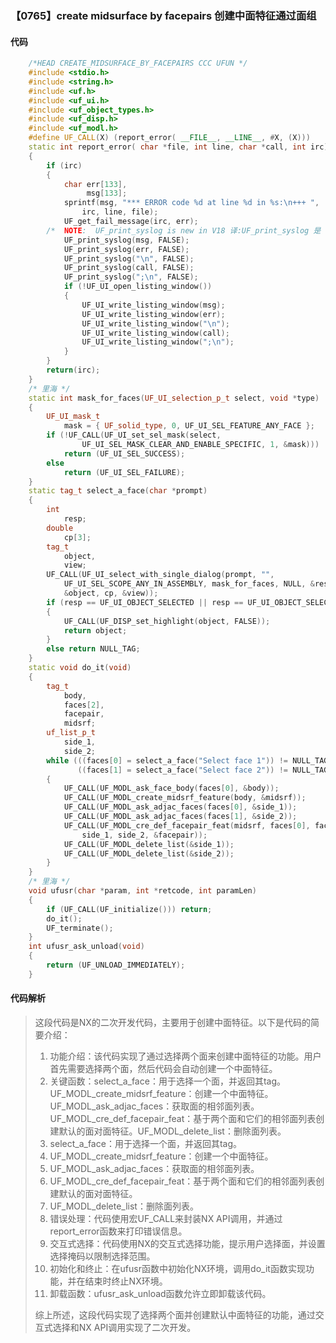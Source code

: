 ### 【0765】create midsurface by facepairs 创建中面特征通过面组

#### 代码

```cpp
    /*HEAD CREATE_MIDSURFACE_BY_FACEPAIRS CCC UFUN */  
    #include <stdio.h>  
    #include <string.h>  
    #include <uf.h>  
    #include <uf_ui.h>  
    #include <uf_object_types.h>  
    #include <uf_disp.h>  
    #include <uf_modl.h>  
    #define UF_CALL(X) (report_error( __FILE__, __LINE__, #X, (X)))  
    static int report_error( char *file, int line, char *call, int irc)  
    {  
        if (irc)  
        {  
            char err[133],  
                 msg[133];  
            sprintf(msg, "*** ERROR code %d at line %d in %s:\n+++ ",  
                irc, line, file);  
            UF_get_fail_message(irc, err);  
        /*  NOTE:  UF_print_syslog is new in V18 译:UF_print_syslog 是 V18 版本新增的功能。 */  
            UF_print_syslog(msg, FALSE);  
            UF_print_syslog(err, FALSE);  
            UF_print_syslog("\n", FALSE);  
            UF_print_syslog(call, FALSE);  
            UF_print_syslog(";\n", FALSE);  
            if (!UF_UI_open_listing_window())  
            {  
                UF_UI_write_listing_window(msg);  
                UF_UI_write_listing_window(err);  
                UF_UI_write_listing_window("\n");  
                UF_UI_write_listing_window(call);  
                UF_UI_write_listing_window(";\n");  
            }  
        }  
        return(irc);  
    }  
    /* 里海 */  
    static int mask_for_faces(UF_UI_selection_p_t select, void *type)  
    {  
        UF_UI_mask_t  
            mask = { UF_solid_type, 0, UF_UI_SEL_FEATURE_ANY_FACE };  
        if (!UF_CALL(UF_UI_set_sel_mask(select,  
                UF_UI_SEL_MASK_CLEAR_AND_ENABLE_SPECIFIC, 1, &mask)))  
            return (UF_UI_SEL_SUCCESS);  
        else  
            return (UF_UI_SEL_FAILURE);  
    }  
    static tag_t select_a_face(char *prompt)  
    {  
        int  
            resp;  
        double  
            cp[3];  
        tag_t  
            object,  
            view;  
        UF_CALL(UF_UI_select_with_single_dialog(prompt, "",  
            UF_UI_SEL_SCOPE_ANY_IN_ASSEMBLY, mask_for_faces, NULL, &resp,  
            &object, cp, &view));  
        if (resp == UF_UI_OBJECT_SELECTED || resp == UF_UI_OBJECT_SELECTED_BY_NAME)  
        {  
            UF_CALL(UF_DISP_set_highlight(object, FALSE));  
            return object;  
        }  
        else return NULL_TAG;  
    }  
    static void do_it(void)  
    {  
        tag_t  
            body,  
            faces[2],  
            facepair,  
            midsrf;  
        uf_list_p_t  
            side_1,  
            side_2;  
        while (((faces[0] = select_a_face("Select face 1")) != NULL_TAG) &&  
               ((faces[1] = select_a_face("Select face 2")) != NULL_TAG))  
        {  
            UF_CALL(UF_MODL_ask_face_body(faces[0], &body));  
            UF_CALL(UF_MODL_create_midsrf_feature(body, &midsrf));  
            UF_CALL(UF_MODL_ask_adjac_faces(faces[0], &side_1));  
            UF_CALL(UF_MODL_ask_adjac_faces(faces[1], &side_2));  
            UF_CALL(UF_MODL_cre_def_facepair_feat(midsrf, faces[0], faces[1],  
                side_1, side_2, &facepair));  
            UF_CALL(UF_MODL_delete_list(&side_1));  
            UF_CALL(UF_MODL_delete_list(&side_2));  
        }  
    }  
    /* 里海 */  
    void ufusr(char *param, int *retcode, int paramLen)  
    {  
        if (UF_CALL(UF_initialize())) return;  
        do_it();  
        UF_terminate();  
    }  
    int ufusr_ask_unload(void)  
    {  
        return (UF_UNLOAD_IMMEDIATELY);  
    }

```

#### 代码解析

> 这段代码是NX的二次开发代码，主要用于创建中面特征。以下是代码的简要介绍：
>
> 1. 功能介绍：该代码实现了通过选择两个面来创建中面特征的功能。用户首先需要选择两个面，然后代码会自动创建一个中面特征。
> 2. 关键函数：select_a_face：用于选择一个面，并返回其tag。UF_MODL_create_midsrf_feature：创建一个中面特征。UF_MODL_ask_adjac_faces：获取面的相邻面列表。UF_MODL_cre_def_facepair_feat：基于两个面和它们的相邻面列表创建默认的面对面特征。UF_MODL_delete_list：删除面列表。
> 3. select_a_face：用于选择一个面，并返回其tag。
> 4. UF_MODL_create_midsrf_feature：创建一个中面特征。
> 5. UF_MODL_ask_adjac_faces：获取面的相邻面列表。
> 6. UF_MODL_cre_def_facepair_feat：基于两个面和它们的相邻面列表创建默认的面对面特征。
> 7. UF_MODL_delete_list：删除面列表。
> 8. 错误处理：代码使用宏UF_CALL来封装NX API调用，并通过report_error函数来打印错误信息。
> 9. 交互式选择：代码使用NX的交互式选择功能，提示用户选择面，并设置选择掩码以限制选择范围。
> 10. 初始化和终止：在ufusr函数中初始化NX环境，调用do_it函数实现功能，并在结束时终止NX环境。
> 11. 卸载函数：ufusr_ask_unload函数允许立即卸载该代码。
>
> 综上所述，这段代码实现了选择两个面并创建默认中面特征的功能，通过交互式选择和NX API调用实现了二次开发。
>

